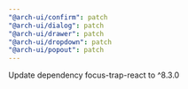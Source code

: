 ```yaml
---
"@arch-ui/confirm": patch
"@arch-ui/dialog": patch
"@arch-ui/drawer": patch
"@arch-ui/dropdown": patch
"@arch-ui/popout": patch
---
```


Update dependency focus-trap-react to ^8.3.0
